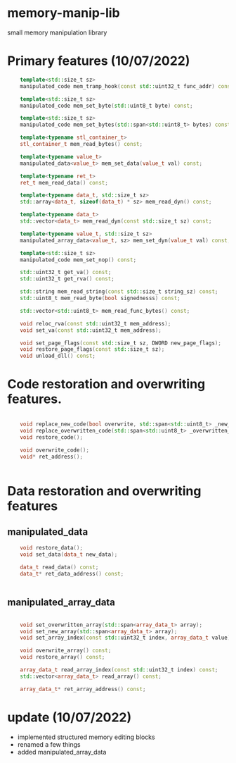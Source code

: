 # memory-manip-lib
small memory manipulation library
# Primary features (10/07/2022)
```cpp
    template<std::size_t sz>
    manipulated_code mem_tramp_hook(const std::uint32_t func_addr) const;

    template<std::size_t sz>
    manipulated_code mem_set_byte(std::uint8_t byte) const;

    template<std::size_t sz>
    manipulated_code mem_set_bytes(std::span<std::uint8_t> bytes) const;

    template<typename stl_container_t>
    stl_container_t mem_read_bytes() const;

    template<typename value_t>
    manipulated_data<value_t> mem_set_data(value_t val) const;

    template<typename ret_t>
    ret_t mem_read_data() const;

    template<typename data_t, std::size_t sz>
    std::array<data_t, sizeof(data_t) * sz> mem_read_dyn() const;

    template<typename data_t>
    std::vector<data_t> mem_read_dyn(const std::size_t sz) const;

    template<typename value_t, std::size_t sz>
    manipulated_array_data<value_t, sz> mem_set_dyn(value_t val) const;

    template<std::size_t sz>
    manipulated_code mem_set_nop() const;

    std::uint32_t get_va() const;
    std::uint32_t get_rva() const;

    std::string mem_read_string(const std::size_t string_sz) const;
    std::uint8_t mem_read_byte(bool signednesss) const;

    std::vector<std::uint8_t> mem_read_func_bytes() const;

    void reloc_rva(const std::uint32_t mem_address);
    void set_va(const std::uint32_t mem_address);

    void set_page_flags(const std::size_t sz, DWORD new_page_flags);
    void restore_page_flags(const std::size_t sz);
    void unload_dll() const;

 ```

# Code restoration and overwriting features.
```cpp

	void replace_new_code(bool overwrite, std::span<std::uint8_t> _new_code);
	void replace_overwritten_code(std::span<std::uint8_t> _overwritten_code);
	void restore_code();

	void overwrite_code();
	void* ret_address();



```

# Data restoration and overwriting features
## manipulated_data
``` cpp
	void restore_data();
	void set_data(data_t new_data);

	data_t read_data() const;
	data_t* ret_data_address() const;
	
```
## manipulated_array_data
```cpp

	void set_overwritten_array(std::span<array_data_t> array);
	void set_new_array(std::span<array_data_t> array);
	void set_array_index(const std::uint32_t index, array_data_t value) const;

	void overwrite_array() const;
	void restore_array() const;

	array_data_t read_array_index(const std::uint32_t index) const;
	std::vector<array_data_t> read_array() const;

	array_data_t* ret_array_address() const;
```
# update (10/07/2022)
- implemented structured memory editing blocks
- renamed a few things
- added manipulated_array_data
